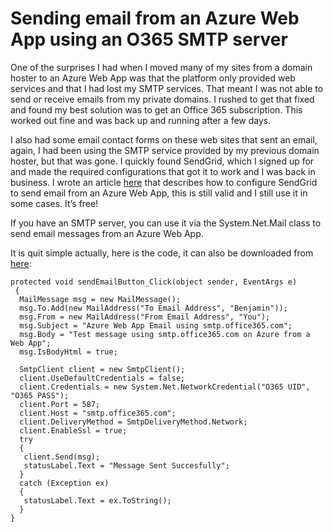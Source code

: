 # Sending email from an Azure Web App using an O365 SMTP server

One of the surprises I had when I moved many of my sites from a domain hoster to an Azure Web App was that the platform only provided web services and that I had lost my SMTP services.  That meant I was not able to send or receive emails from my private domains.  I rushed to get that fixed and found my best solution was to get an Office 365 subscription.  This worked out fine and was back up and running after a few days.

I also had some email contact forms on these web sites that sent an email, again, I had been using the SMTP service provided by my previous domain hoster, but that was gone.  I quickly found SendGrid, which I signed up for and made the required configurations that got it to work and I was back in business.  I wrote an article [here][LINK1] that describes how to configure SendGrid to send email from an Azure Web App, this is still valid and I still use it in some cases.  It’s free!

If you have an SMTP server, you can use it via the System.Net.Mail class to send email messages from an Azure Web App.

It is quit simple actually, here is the code, it can also be downloaded from [here][LINK2]:

```
protected void sendEmailButton_Click(object sender, EventArgs e)
 {
  MailMessage msg = new MailMessage();
  msg.To.Add(new MailAddress("To Email Address", "Benjamin"));
  msg.From = new MailAddress("From Email Address", "You");
  msg.Subject = "Azure Web App Email using smtp.office365.com";
  msg.Body = "Test message using smtp.office365.com on Azure from a Web App";
  msg.IsBodyHtml = true;

  SmtpClient client = new SmtpClient();
  client.UseDefaultCredentials = false;
  client.Credentials = new System.Net.NetworkCredential("O365 UID", "O365 PASS");
  client.Port = 587;
  client.Host = "smtp.office365.com";
  client.DeliveryMethod = SmtpDeliveryMethod.Network;
  client.EnableSsl = true;
  try
  {
   client.Send(msg);
   statusLabel.Text = "Message Sent Succesfully";
  }
  catch (Exception ex)
  {
   statusLabel.Text = ex.ToString();
  }
}
```

[LINK1]: http://blogs.msdn.com/b/benjaminperkins/archive/2015/02/02/sending-an-email-from-azure-websites-using-sendgrid.aspx
[LINK2]: https://code.msdn.microsoft.com/windowsapps/Azure-App-Service-Web-App-02821bb1
